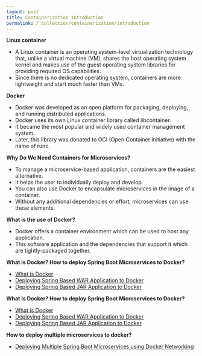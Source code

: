 ```yaml
---
layout: post
title: Containerization Introduction
permalink: /:collection/containerization/introduction
---
```


**Linux container**
- A Linux container is an operating system-level virtualization technology that, unlike a virtual machine (VM), shares the host operating system kernel and makes use of the guest operating system libraries for providing required OS capabilities.
- Since there is no dedicated operating system, containers are more lightweight and start much faster than VMs.

**Docker**
- Docker was developed as an open platform for packaging, deploying, and running distributed applications.
- Docker uses its own Linux container library called libcontainer.
- It became the most popular and widely used container management system.
- Later, this library was donated to OCI (Open Container Initiative) with the name of runc.

**Why Do We Need Containers for Microservices?**
- To manage a microservice-based application, containers are the easiest alternative.
- It helps the user to individually deploy and develop.
- You can also use Docker to encapsulate microservices in the image of a container.
- Without any additional dependencies or effort, microservices can use these elements.

**What is the use of Docker?**  
- Docker offers a container environment which can be used to host any application.
- This software application and the dependencies that support it which are tightly-packaged together.

**What is Docker? How to deploy Spring Boot Microservices to Docker?**  
-	[What is Docker](https://www.javainuse.com/devOps/docker)
-	[Deploying Spring Based WAR Application to Docker](https://www.javainuse.com/devOps/docker/docker-war)
-	[Deploying Spring Based JAR Application to Docker](https://www.javainuse.com/devOps/docker/docker-jar)

**What is Docker? How to deploy Spring Boot Microservices to Docker?**  
-	[What is Docker](https://www.javainuse.com/devOps/docker)
-	[Deploying Spring Based WAR Application to Docker](https://www.javainuse.com/devOps/docker/docker-war)
-	[Deploying Spring Based JAR Application to Docker](https://www.javainuse.com/devOps/docker/docker-jar)

**How to deploy multiple microservices to docker?**
- [Deploying Multiple Spring Boot Microservices using Docker Networking](https://www.javainuse.com/devOps/docker/docker-networking)
